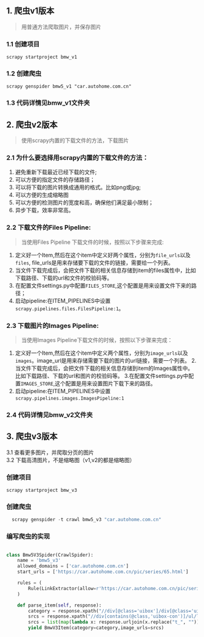 ## 1. 爬虫v1版本
> 用普通方法爬取图片，并保存图片
### 1.1 创建项目
```shell
scrapy startproject bmw_v1
```
### 1.2 创建爬虫
```shell
scrapy genspider bmw5_v1 "car.autohome.com.cn"
```
### 1.3 代码详情见bmw_v1文件夹

## 2. 爬虫v2版本
> 使用scrapy内置的下载文件的方法，下载图片

### 2.1 为什么要选择用scrapy内置的下载文件的方法：
1. 避免重新下载最近已经下载的文件;
2. 可以方便的指定文件的存储路径；
3. 可以将下载的图片转换成通用的格式。比如png或jpg; 
4. 可以方便的生成缩略图
5. 可以方便的检测图片的宽度和高，确保他们满足最小限制； 
6. 异步下载，效率非常高。

### 2.2 下载文件的Files Pipeline:
> 当使用Files Pipeline 下载文件的时候，按照以下步骤来完成:

1. 定义好一个Item,然后在这个item中定义好两个属性，分别为`file_urls`以及`files`, file_urls是用来存储要下载的文件的链接，需要给一个列表。
2. 当文件下载完成后，会把文件下载的相关信息存储到item的files属性中，比如下载路径、下载的url和文件的校验码等。
3. 在配置文件settings.py中配置`FILES_STORE`,这个配置是用来设置文件下来的路径；
4. 启动pipeline:在ITEM_PIPELINES中设置`scrapy.pipelines.files.FilesPipeline:1`。

### 2.3 下载图片的Images Pipeline:
> 当使用Images Pipeline下载文件的时候，按照以下步骤来完成：
1. 定义好一个Item,然后在这个item中定义两个属性，分别为`image_urls`以及`images`。image_url是用来存储需要下载的图片的url链接，需要一个列表。
2.当文件下载完成后，会把文件下载的相关信息存储到item的Images属性中。比如下载路径、下载的url和图片的校验码等。
3.在配置文件settings.py中配置`IMAGES_STORE`,这个配置是用来设置图片下载下来的路径。
4. 启动pipeline:在ITEM_PIPELINES中设置`scrapy.pipelines.images.ImagesPipeline:1`
### 2.4 代码详情见bmw_v2文件夹

## 3. 爬虫v3版本
3.1 查看更多图片，并爬取分页的图片 <br/>
3.2 下载高清图片，不是缩略图（v1,v2的都是缩略图）

### 创建项目
`scrapy startproject bmw_v3`
### 创建爬虫
``` python
  scrapy genspider -t crawl bmw5_v3 "car.autohome.com.cn"
```
### 编写爬虫的实现
``` python

class Bmw5V3Spider(CrawlSpider):
    name = 'bmw5_v3'
    allowed_domains = ['car.autohome.com.cn']
    start_urls = ['https://car.autohome.com.cn/pic/series/65.html']

    rules = (
        Rule(LinkExtractor(allow=r'https://car.autohome.com.cn/pic/series/65.+'), callback='parse_item', follow=True),
    )

    def parse_item(self, response):
        category = response.xpath("//div[@class='uibox']/div[@class='uibox-title']/text()").get()
        srcs = response.xpath("//div[contains(@class,'uibox-con')]/ul/li//img/@src").getall()
        srcs = list(map(lambda x: response.urljoin(x.replace("t_", "")), srcs))
        yield BmwV3Item(category=category,image_urls=srcs)
```
